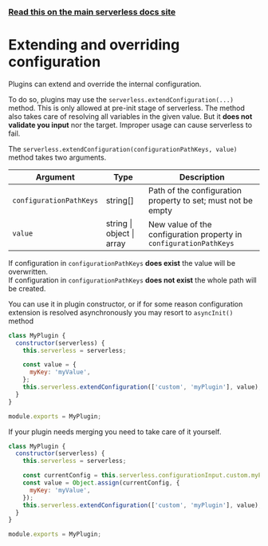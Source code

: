 <!--
title: Serverless Framework - Plugins - Extending and overriding the configuration
menuText: Extending and overriding configuration
menuOrder: 6
description: How to extend and override configuration via a plugin
layout: Doc
-->

<!-- DOCS-SITE-LINK:START automatically generated  -->

### [Read this on the main serverless docs site](https://www.serverless.com/framework/docs/guides/plugins/extending-configuration)

<!-- DOCS-SITE-LINK:END -->

# Extending and overriding configuration

Plugins can extend and override the internal configuration.

To do so, plugins may use the `serverless.extendConfiguration(...)` method.
This is only allowed at pre-init stage of serverless.
The method also takes care of resolving all variables in the given value. But it **does not validate you input** nor the target. Improper usage can cause serverless to fail.

The `serverless.extendConfiguration(configurationPathKeys, value)` method takes two arguments.

| Argument                | Type                      | Description                                                        |
| ----------------------- | ------------------------- | ------------------------------------------------------------------ |
| `configurationPathKeys` | string[]                  | Path of the configuration property to set; must not be empty       |
| `value`                 | string \| object \| array | New value of the configuration property in `configurationPathKeys` |

If configuration in `configurationPathKeys` **does exist** the value will be overwritten.  
If configuration in `configurationPathKeys` **does not exist** the whole path will be created.

You can use it in plugin constructor, or if for some reason configuration extension is resolved asynchronously you may resort to `asyncInit()` method

```js
class MyPlugin {
  constructor(serverless) {
    this.serverless = serverless;

    const value = {
      myKey: 'myValue',
    };
    this.serverless.extendConfiguration(['custom', 'myPlugin'], value);
  }
}

module.exports = MyPlugin;
```

If your plugin needs merging you need to take care of it yourself.

```js
class MyPlugin {
  constructor(serverless) {
    this.serverless = serverless;

    const currentConfig = this.serverless.configurationInput.custom.myPlugin;
    const value = Object.assign(currentConfig, {
      myKey: 'myValue',
    });
    this.serverless.extendConfiguration(['custom', 'myPlugin'], value);
  }
}

module.exports = MyPlugin;
```
